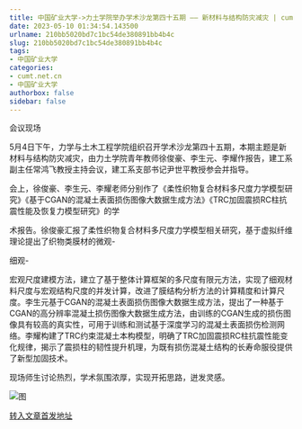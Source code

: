 ```yaml
---
title: 中国矿业大学->力土学院举办学术沙龙第四十五期 —— 新材料与结构防灾减灾 | cumt.net.cn
date: 2023-05-10 01:34:54.143500
urlname: 210bb5020bd7c1bc54de380891bb4b4c
slug: 210bb5020bd7c1bc54de380891bb4b4c
tags: 
- 中国矿业大学
categories:
- cumt.net.cn
- 中国矿业大学
authorbox: false
sidebar: false
---
```

会议现场

5月4日下午，力学与土木工程学院组织召开学术沙龙第四十五期，本期主题是新材料与结构防灾减灾，由力土学院青年教师徐俊豪、李生元、李耀作报告，建工系副主任常鸿飞教授主持会议，建工系支部书记尹世平教授参会并指导。

会上，徐俊豪、李生元、李耀老师分别作了《柔性织物复合材料多尺度力学模型研究》《基于CGAN的混凝土表面损伤图像大数据生成方法》《TRC加固震损RC柱抗震性能及恢复力模型研究》的学
<!--more-->
术报告。徐俊豪汇报了柔性织物复合材料多尺度力学模型相关研究，基于虚拟纤维理论提出了织物类膜材的微观-

细观-

宏观尺度建模方法，建立了基于整体计算框架的多尺度有限元方法，实现了细观材料尺度与宏观结构尺度的并发计算，改进了膜结构分析方法的计算精度和计算尺度。李生元基于CGAN的混凝土表面损伤图像大数据生成方法，提出了一种基于CGAN的高分辨率混凝土损伤图像大数据生成方法，由训练的CGAN生成的损伤图像具有较高的真实性，可用于训练和测试基于深度学习的混凝土表面损伤检测网络。李耀构建了TRC约束混凝土本构模型，明确了TRC加固震损RC柱抗震性能变化规律，揭示了震损柱的韧性提升机理，为既有损伤混凝土结构的长寿命服役提供了新型加固技术。

现场师生讨论热烈，学术氛围浓厚，实现开拓思路，迸发灵感。

![图](https://xwzx.cumt.edu.cn/_upload/article/images/67/18/671a21be49f5a29bb6618c4a7a71/e39369b3-a134-4557-a77b-5f5ef70c7221.jpg)

[转入文章首发地址](https://xwzx.cumt.edu.cn/d9/b6/c523a645558/page.htm)